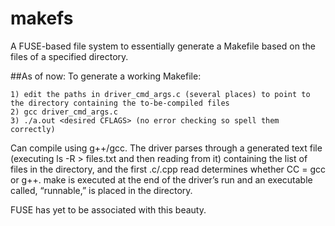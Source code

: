 makefs
======

A FUSE-based file system to essentially generate a Makefile based on the files of a specified directory. 

##As of now:
To generate a working Makefile:

    1) edit the paths in driver_cmd_args.c (several places) to point to the directory containing the to-be-compiled files
    2) gcc driver_cmd_args.c
    3) ./a.out <desired CFLAGS> (no error checking so spell them correctly)
    
Can compile using g++/gcc. The driver parses through a generated text file (executing ls -R > files.txt and then reading from it) containing the list of files in the directory, and the first .c/.cpp read determines whether CC = gcc or g++. make is executed at the end of the driver’s run and an executable called, “runnable,” is placed in the directory.

FUSE has yet to be associated with this beauty.
